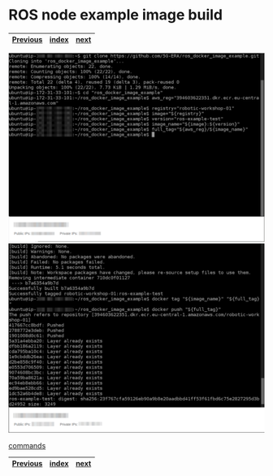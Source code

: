 # ROS node example image build
| [Previous](../08-registry-creation/README.md) | [index](../README.md) | [next](../10-image-deployment/README.md) |
| :--- | :--: | ---: |
<img src="09-docker-image-00.png"/>
<img src="09-docker-image-01.png"/>

[commands](09-docker-image-cmd.txt)

| [Previous](../08-registry-creation/README.md) | [index](../README.md) | [next](../10-image-deployment/README.md) |
| :--- | :--: | ---: |
